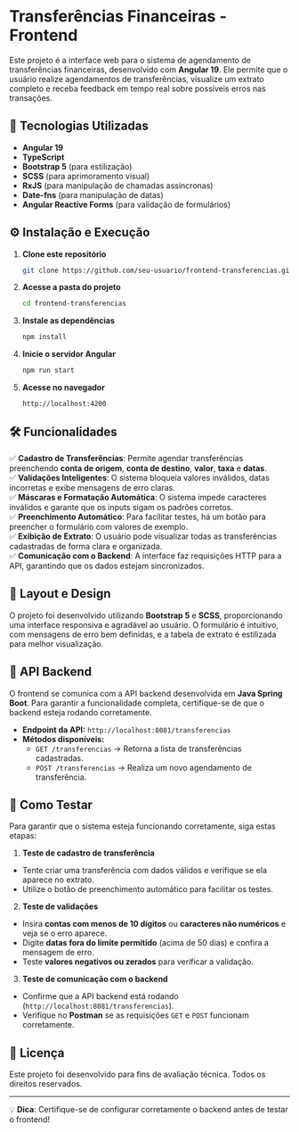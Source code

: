 # Transferências Financeiras - Frontend

Este projeto é a interface web para o sistema de agendamento de transferências financeiras, desenvolvido com **Angular 19**. Ele permite que o usuário realize agendamentos de transferências, visualize um extrato completo e receba feedback em tempo real sobre possíveis erros nas transações.

## 📌 Tecnologias Utilizadas

- **Angular 19**
- **TypeScript**
- **Bootstrap 5** (para estilização)
- **SCSS** (para aprimoramento visual)
- **RxJS** (para manipulação de chamadas assíncronas)
- **Date-fns** (para manipulação de datas)
- **Angular Reactive Forms** (para validação de formulários)

## ⚙️ Instalação e Execução

1. **Clone este repositório**
   ```bash
   git clone https://github.com/seu-usuario/frontend-transferencias.git
   ```

2. **Acesse a pasta do projeto**
   ```bash
   cd frontend-transferencias
   ```

3. **Instale as dependências**
   ```bash
   npm install
   ```

4. **Inicie o servidor Angular**
   ```bash
   npm run start
   ```

5. **Acesse no navegador**
   ```
   http://localhost:4200
   ```

## 🛠️ Funcionalidades

✅ **Cadastro de Transferências**: Permite agendar transferências preenchendo **conta de origem**, **conta de destino**, **valor**, **taxa** e **datas**.  
✅ **Validações Inteligentes**: O sistema bloqueia valores inválidos, datas incorretas e exibe mensagens de erro claras.  
✅ **Máscaras e Formatação Automática**: O sistema impede caracteres inválidos e garante que os inputs sigam os padrões corretos.  
✅ **Preenchimento Automático**: Para facilitar testes, há um botão para preencher o formulário com valores de exemplo.  
✅ **Exibição de Extrato**: O usuário pode visualizar todas as transferências cadastradas de forma clara e organizada.  
✅ **Comunicação com o Backend**: A interface faz requisições HTTP para a API, garantindo que os dados estejam sincronizados.

## 🌟 Layout e Design

O projeto foi desenvolvido utilizando **Bootstrap 5** e **SCSS**, proporcionando uma interface responsiva e agradável ao usuário. O formulário é intuitivo, com mensagens de erro bem definidas, e a tabela de extrato é estilizada para melhor visualização.

## 🔗 API Backend

O frontend se comunica com a API backend desenvolvida em **Java Spring Boot**. Para garantir a funcionalidade completa, certifique-se de que o backend esteja rodando corretamente.

- **Endpoint da API:** `http://localhost:8081/transferencias`
- **Métodos disponíveis:**
  - `GET /transferencias` → Retorna a lista de transferências cadastradas.
  - `POST /transferencias` → Realiza um novo agendamento de transferência.

## 🚀 Como Testar

Para garantir que o sistema esteja funcionando corretamente, siga estas etapas:

1. **Teste de cadastro de transferência**
  - Tente criar uma transferência com dados válidos e verifique se ela aparece no extrato.
  - Utilize o botão de preenchimento automático para facilitar os testes.

2. **Teste de validações**
  - Insira **contas com menos de 10 dígitos** ou **caracteres não numéricos** e veja se o erro aparece.
  - Digite **datas fora do limite permitido** (acima de 50 dias) e confira a mensagem de erro.
  - Teste **valores negativos ou zerados** para verificar a validação.

3. **Teste de comunicação com o backend**
  - Confirme que a API backend está rodando (`http://localhost:8081/transferencias`).
  - Verifique no **Postman** se as requisições `GET` e `POST` funcionam corretamente.

## 🐝 Licença

Este projeto foi desenvolvido para fins de avaliação técnica. Todos os direitos reservados.

---
💡 **Dica**: Certifique-se de configurar corretamente o backend antes de testar o frontend!
